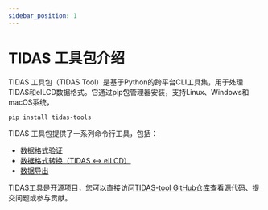 ```yaml
---
sidebar_position: 1
---
```



# TIDAS 工具包介绍

TIDAS 工具包（TIDAS Tool）是基于Python的跨平台CLI工具集，用于处理TIDAS和eILCD数据格式。它通过pip包管理器安装，支持Linux、Windows和macOS系统，

```bash
pip install tidas-tools
```

TIDAS 工具包提供了一系列命令行工具，包括：

- [数据格式验证](TIDAS-Validation.md)
- [数据格式转换（TIDAS ↔ eILCD）](TIDAS-eILCD.md)
- [数据导出](TIDAS-export.md)

TIDAS工具是开源项目，您可以直接访问[TIDAS-tool GitHub仓库](https://github.com/tiangong-lca/tidas-tools)查看源代码、提交问题或参与贡献。
